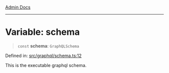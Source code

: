 [Admin Docs](/)

***

# Variable: schema

> `const` **schema**: `GraphQLSchema`

Defined in: [src/graphql/schema.ts:12](https://github.com/hustlernik/talawa-api/blob/6321c91e956d2ee44b2bb9c22c1b40aa4687c9c2/src/graphql/schema.ts#L12)

This is the executable graphql schema.
